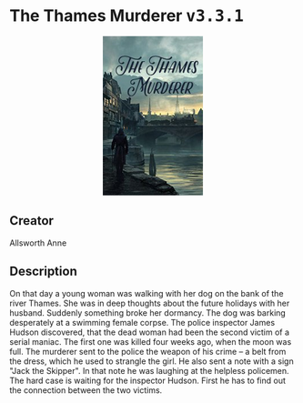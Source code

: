 
# The Thames Murderer <kbd>v3.3.1</kbd>

<center>
  <img src="./cover-1024.jpg"/>
</center>

## Creator
Allsworth Anne

## Description
<p>On that day a young woman was walking with her dog on the bank of the river Thames. She was in deep thoughts about the future holidays with her husband. Suddenly something broke her dormancy. The dog was barking desperately at a swimming female corpse. The police inspector James Hudson discovered, that the dead woman had been the second victim of a serial maniac. The first one was killed four weeks ago, when the moon was full. The murderer sent to the police the weapon of his crime – a belt from the dress, which he used to strangle the girl. He also sent a note with a sign "Jack the Skipper". In that note he was laughing at the helpless policemen. The hard case is waiting for the inspector Hudson. First he has to find out the connection between the two victims.</p>
